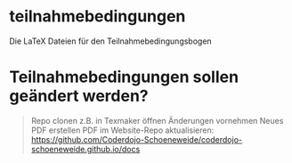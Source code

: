 # teilnahmebedingungen
Die LaTeX Dateien für den Teilnahmebedingungsbogen

# Teilnahmebedingungen sollen geändert werden?
> Repo clonen
> z.B. in Texmaker öffnen
> Änderungen vornehmen
> Neues PDF erstellen
> PDF im Website-Repo aktualisieren: https://github.com/Coderdojo-Schoeneweide/coderdojo-schoeneweide.github.io/docs
